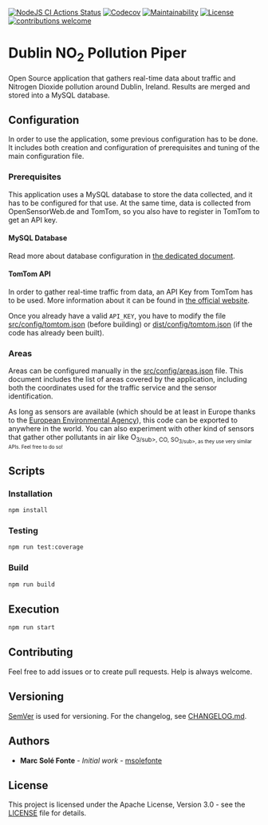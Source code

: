 [![NodeJS CI Actions Status](https://img.shields.io/github/workflow/status/msolefonte/dublin-pollution-piper/nodejs-ci)](https://github.com/msolefonte/dublin-pollution-piper/actions)
[![Codecov](https://codecov.io/gh/msolefonte/dublin-pollution-piper/branch/main/graph/badge.svg?token=178AK2GXQL)](https://codecov.io/gh/msolefonte/dublin-pollution-piper)
[![Maintainability](https://api.codeclimate.com/v1/badges/8e48291929dd5190e908/maintainability)](https://codeclimate.com/github/msolefonte/dublin-pollution-piper/maintainability)
[![License](https://img.shields.io/github/license/msolefonte/dublin-pollution-piper)](https://github.com/msolefonte/dublin-pollution-piper/blob/master/LICENSE)
[![contributions welcome](https://img.shields.io/badge/contributions-welcome-brightgreen.svg)](https://github.com/msolefonte/dublin-pollution-piper/blob/master/CONTRIBUTING.md)

# Dublin NO<sub>2</sub> Pollution Piper

Open Source application that gathers real-time data about traffic and Nitrogen Dioxide pollution around Dublin, Ireland. 
Results are merged and stored into a MySQL database.

## Configuration

In order to use the application, some previous configuration has to be done. It includes both creation and configuration
of prerequisites and tuning of the main configuration file.

### Prerequisites

This application uses a MySQL database to store the data collected, and it has to be configured for that use. At the 
same time, data is collected from OpenSensorWeb.de and TomTom, so you also have to register in TomTom to get an API key. 

#### MySQL Database

Read more about database configuration in [the dedicated document](docs/database.md).

#### TomTom API

In order to gather real-time traffic from data, an API Key from TomTom has to be used. More information about it can be
found in [the official website](https://developer.tomtom.com/).

Once you already have a valid `API_KEY`, you have to modify the file [src/config/tomtom.json](src/config/tomtom.json)
(before building) or [dist/config/tomtom.json](dist/config/tomtom.json) (if the code has already been built).

### Areas

Areas can be configured manually in the [src/config/areas.json](src/config/areas.json) file. This document includes the
list of areas covered by the application, including both the coordinates used for the traffic service and the sensor
identification. 

As long as sensors are available (which should be at least in Europe thanks to the 
[European Environmental Agency](https://www.eea.europa.eu/themes/air)), this code can be exported to anywhere in the 
world. You can also experiment with other kind of sensors that gather other pollutants in air like O<sub>3/sub>, CO, 
SO<sub>3/sub>, as they use very similar APIs. Feel free to do so!

## Scripts

### Installation

```bash
npm install
```

### Testing

```bash
npm run test:coverage
```

### Build

```bash
npm run build
```

## Execution

```bash
npm run start
```

## Contributing

Feel free to add issues or to create pull requests. Help is always welcome.

## Versioning

[SemVer](http://semver.org/) is used for versioning. For the changelog, see [CHANGELOG.md](CHANGELOG.md). 

## Authors

* **Marc Solé Fonte** - *Initial work* - [msolefonte](https://github.com/msolefonte)

## License

This project is licensed under the Apache License, Version 3.0 - see the [LICENSE](LICENSE) file for details.
